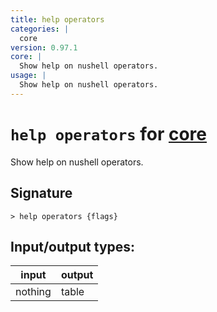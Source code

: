 ```yaml
---
title: help operators
categories: |
  core
version: 0.97.1
core: |
  Show help on nushell operators.
usage: |
  Show help on nushell operators.
---
```

<!-- This file is automatically generated. Please edit the command in https://github.com/nushell/nushell instead. -->

# `help operators` for [core](/commands/categories/core.md)

<div class='command-title'>Show help on nushell operators.</div>

## Signature

```> help operators {flags} ```


## Input/output types:

| input   | output |
| ------- | ------ |
| nothing | table  |
